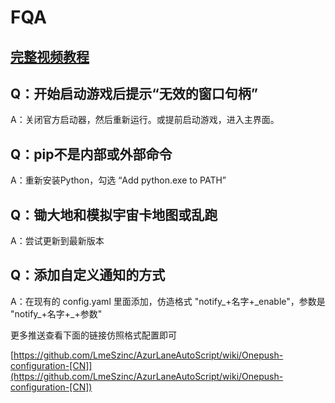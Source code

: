 # FQA

## [完整视频教程](https://www.bilibili.com/video/BV13h4y1m7VP/)

## Q：开始启动游戏后提示“无效的窗口句柄”

A：关闭官方启动器，然后重新运行。或提前启动游戏，进入主界面。

## Q：pip不是内部或外部命令

A：重新安装Python，勾选 “Add python.exe to PATH”

## Q：锄大地和模拟宇宙卡地图或乱跑

A：尝试更新到最新版本

## Q：添加自定义通知的方式

A：在现有的 config.yaml 里面添加，仿造格式 "notify\_+名字+\_enable"，参数是 "notify\_+名字+\_+参数"

更多推送查看下面的链接仿照格式配置即可

[https://github.com/LmeSzinc/AzurLaneAutoScript/wiki/Onepush-configuration-[CN]](https://github.com/LmeSzinc/AzurLaneAutoScript/wiki/Onepush-configuration-[CN])